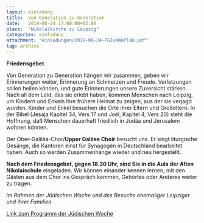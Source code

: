 ```yaml
---
layout: einladung
title:  Von Generation zu Generation
date:   2019-06-24 17:00:00+02:00
place:  "Nikolaikirche zu Leipzig"
categories: einladung
attachment: "einladungen/2019-06-24-FGJueWoPlak.pdf"
tag: archive
---
```


**Friedensgebet**

Von Generation zu Generation hängen wir zusammen, geben wir Erinnerungen weiter,
Erinnerung an Schmerzen und Freude.
Verletzungen sollen heilen können, und gute Erinnerungen unsere Zuversicht stärken.
Nach all dem Leid, das sie erlebt haben, kommen Menschen nach Leipzig, um Kindern und Enkeln ihre frühere Heimat zu zeigen, aus der sie verjagd wurden. Kinder und Enkel besuchen die Orte ihrer Eltern und Großeltern.
In der Bibel (Jesaja Kapitel 34, Vers 17 und Joël, Kapitel 4, Vers 20)
steht die Hoffnung, daß Menschen dauerhaft friedlich in Judäa und Jerusalem wohnen können.

Der Ober-Galiläa-Chor/**Upper Galilee Choir** besucht uns.
Er singt liturgische Gesänge, die Kantoren einst für Synagogen in Deutschland bearbeitet haben.
Auch so werden Zusammenhänge wieder und neu hergestellt.

**Nach dem Friedensgebet, gegen 18.30 Uhr, sind Sie in die Aula der Alten Nikolaischule** eingeladen.
Wir können einander kennen lernen, mit den Gästen aus dem Chor ins Gespräch kommen, Gehörtes oder Anderes weiter zu tragen.

*im Rahmen der Jüdischen Woche und des Besuchs ehemaliger Leipziger und ihrer Familien*

[Link zum Programm der Jüdischen Woche](https://we.tl/t-BYO2x6bzBR)
